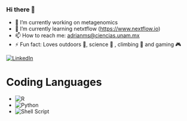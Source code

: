 ### Hi there 🖖
- 🔭 I’m currently working on metagenomics 
- 🌱 I’m currently learning netxtflow (https://www.nextflow.io)
- 📫 How to reach me: adrianms@ciencias.unam.mx 
- ⚡ Fun fact: Loves outdoors 🌲, science 🔬 , climbing 🧗 and gaming 🎮 

[![LinkedIn](https://img.shields.io/badge/linkedin-%230077B5.svg?style=for-the-badge&logo=linkedin&logoColor=white)](https://www.linkedin.com/in/amarsantana/)


# Coding Languages

- ![R](https://img.shields.io/badge/r-%23276DC3.svg?style=for-the-badge&logo=r&logoColor=white)
- ![Python](https://img.shields.io/badge/python-3670A0?style=for-the-badge&logo=python&logoColor=ffdd54)
- ![Shell Script](https://img.shields.io/badge/shell_script-%23121011.svg?style=for-the-badge&logo=gnu-bash&logoColor=white)

<!--
**AdrianMtz-Santana/AdrianMtz-Santana** is a ✨ _special_ ✨ repository because its `README.md` (this file) appears on your GitHub profile.

Here are some ideas to get you started:

- 🔭 I’m currently working on ...
- 🌱 I’m currently learning ...
- 👯 I’m looking to collaborate on ...
- 🤔 I’m looking for help with ...
- 💬 Ask me about ...
- 📫 How to reach me: ...
- 😄 Pronouns: ...
- ⚡ Fun fact: ...
-->
